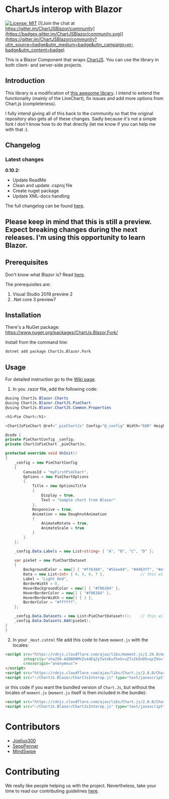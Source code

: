 # ChartJs interop with Blazor

[![License: MIT](https://img.shields.io/badge/License-MIT-yellow.svg)](https://github.com/Joelius300/ChartJSBlazor/blob/master/LICENSE.md)
[![Join the chat at https://gitter.im/ChartJSBlazor/community](https://badges.gitter.im/ChartJSBlazor/community.svg)](https://gitter.im/ChartJSBlazor/community?utm_source=badge&utm_medium=badge&utm_campaign=pr-badge&utm_content=badge)

This is a Blazor Component that wraps [ChartJS](https://github.com/chartjs/Chart.js).
You can use the library in both client- and server-side projects.

## Introduction

This library is a modification of [this awesome library](https://github.com/mariusmuntean/ChartJs.Blazor). 
I intend to extend the functionality (mainly of the LineChart), fix issues and add more options from Chart.js (completeness).  

I fully intend giving all of this back to the community so that the original repository also gets all of these changes. Sadly because it's not a simple fork I don't know how to do that directly (let me know if you can help me with that :).

## Changelog

### Latest changes
**0.10.2:**
    
* Update ReadMe
* Clean and update .csproj file
* Create nuget package
* Update XML-docs handling

The full changelog can be found [here](https://github.com/Joelius300/ChartJSBlazor/blob/master/CHANGELOG.md).

## Please keep in mind that this is still a preview. Expect breaking changes during the next releases. I'm using this opportunity to learn Blazor.

## Prerequisites

Don't know what Blazor is? Read [here](https://dotnet.microsoft.com/apps/aspnet/web-apps/client).

The prerequisites are:

1. Visual Studio 2019 preview 2
2. .Net core 3 preview7


## Installation

There's a NuGet package: https://www.nuget.org/packages/ChartJs.Blazor.Fork/

Install from the command line:

```bash
dotnet add package ChartJs.Blazor.Fork
```

## Usage

For detailed instruction go to the [Wiki page](https://github.com/Joelius300/ChartJSBlazor/wiki). 

1. In you .razor file, add the following code:

```csharp
@using ChartJs.Blazor.Charts
@using ChartJs.Blazor.ChartJS.PieChart
@using ChartJs.Blazor.ChartJS.Common.Properties

<h1>Pie Chart</h1>

<ChartJsPieChart @ref="_pieChartJs" Config="@_config" Width="600" Height="300" />

@code {
private PieChartConfig _config;
private ChartJsPieChart _pieChartJs;

protected override void OnInit()
{
    _config = new PieChartConfig
    {
        CanvasId = "myFirstPieChart",
        Options = new PieChartOptions
        {
            Title = new OptionsTitle
            {
                Display = true,
                Text = "Sample chart from Blazor"
            },
            Responsive = true,
            Animation = new DoughnutAnimation
            {
                AnimateRotate = true,
                AnimateScale = true
            }
        }
    };

    _config.Data.Labels = new List<string> { "A", "B", "C", "D" };

    var pieSet = new PieChartDataset
    {
        BackgroundColor = new[] { "#ff6384", "#55ee84", "#4463ff", "#efefef" },
        Data = new List<int> { 4, 5, 6, 7 },                // this will be removed and shouldn't be possible
        Label = "Light Red",
        BorderWidth = 0,
        HoverBackgroundColor = new[] { "#f06384" },
        HoverBorderColor = new[] { "#f06384" },
        HoverBorderWidth = new[] { 1 },
        BorderColor = "#ffffff",
    };

    _config.Data.Datasets = new List<PieChartDataset>();    // this will be removed and shouldn't be possible
    _config.Data.Datasets.Add(pieSet);
}
}
```

2. In your `_Host.cshtml` file add this code to have `moment.js` with the locales:

```html
<script src="https://cdnjs.cloudflare.com/ajax/libs/moment.js/2.24.0/moment-with-locales.min.js"
        integrity="sha256-AdQN98MVZs44Eq2yTwtoKufhnU+uZ7v2kXnD5vqzZVo="
        crossorigin="anonymous">
</script>
<script src="https://cdnjs.cloudflare.com/ajax/libs/Chart.js/2.8.0/Chart.min.js"></script>
<script src="~/ChartJs.Blazor/ChartJsInterop.js" type="text/javascript" language="javascript"></script>
```

or this code if you want the bundled version of `Chart.Js`, but without the locales of `moment.js` (`moment.js` itself is then included in the bundle):

```html
<script src="https://cdnjs.cloudflare.com/ajax/libs/Chart.js/2.8.0/Chart.bundle.min.js"></script> <!--Contains moment.js for time axis-->
<script src="~/ChartJs.Blazor/ChartJsInterop.js" type="text/javascript" language="javascript"></script>
```

# Contributors
* [Joelius300](https://github.com/Joelius300)
* [SeppPenner](https://github.com/SeppPenner)
* [MindSwipe](https://github.com/MindSwipe)

# Contributing
We really like people helping us with the project. Nevertheless, take your time to read our contributing guidelines [here](https://github.com/Joelius300/ChartJSBlazor/blob/master/CONTRIBUTING.md).

